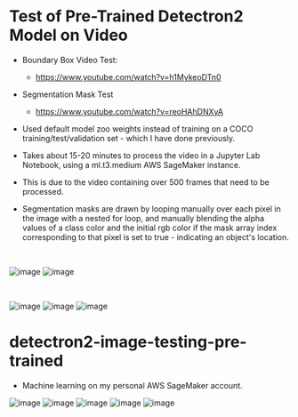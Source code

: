 # Test of Pre-Trained Detectron2 Model on Video

- Boundary Box Video Test:
  - https://www.youtube.com/watch?v=h1MykeoDTn0

- Segmentation Mask Test
  - https://www.youtube.com/watch?v=reoHAhDNXyA

- Used default model zoo weights instead of training on a COCO training/test/validation set - which I have done previously.  
- Takes about 15-20 minutes to process the video in a Jupyter Lab Notebook, using a ml.t3.medium AWS SageMaker instance.
- This is due to the video containing over 500 frames that need to be processed.
- Segmentation masks are drawn by looping manually over each pixel in the image with a nested for loop, and manually blending the alpha values of a class color and the initial rgb color if the mask array index corresponding to that pixel is set to true - indicating an object's location.

<br />

![image](https://github.com/Mike11199/GIFs/blob/main/detectron2segmask.gif)
![image](https://github.com/Mike11199/GIFs/blob/main/detectron2videotest.gif )

<br />

![image](https://github.com/Mike11199/detectron2-testing/assets/91037796/7e00a78f-7abd-4aaf-81e3-fbe156ebe61f)
![image](https://github.com/Mike11199/detectron2-testing/assets/91037796/161231d9-37c8-4c6f-898b-92cb706b616b)
![image](https://github.com/Mike11199/detectron2-testing/assets/91037796/c6d8fb2f-3735-466f-8465-c7a67b4ee187)



# detectron2-image-testing-pre-trained

- Machine learning on my personal AWS SageMaker account.

![image](https://github.com/Mike11199/detectron2-testing/assets/91037796/b425471d-3d85-4987-b4a7-76e22f21ca5a)
![image](https://github.com/Mike11199/detectron2-testing/assets/91037796/80a9e1f6-5ff1-4432-b775-d0ce8c43ceea)
![image](https://github.com/Mike11199/detectron2-testing/assets/91037796/fca90430-a2d3-49f3-b863-e2c7468469ca)
![image](https://github.com/Mike11199/detectron2-testing/assets/91037796/063e2f97-349e-4950-950c-7eb7634daf90)
![image](https://github.com/Mike11199/detectron2-testing/assets/91037796/147fc8ec-d3df-447b-b056-cd203b076789)

